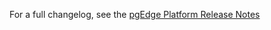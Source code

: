 
For a full changelog, see the [pgEdge Platform Release Notes](https://docs.pgedge.com/platform/pgedge_rel_notes)
